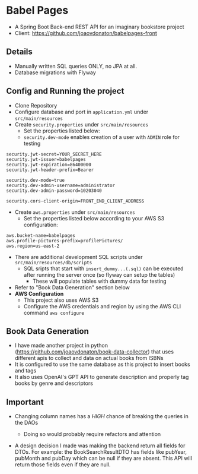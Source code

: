 # Babel Pages 
- A Spring Boot Back-end REST API for an imaginary bookstore project
- Client: https://github.com/joaovdonaton/babelpages-front

## **Details**
- Manually written SQL queries ONLY, no JPA at all.
- Database migrations with Flyway

## **Config and Running the project**
- Clone Repository
- Configure database and port in ```application.yml``` under ```src/main/resources```
- Create ```security.properties``` under ```src/main/resources```
  - Set the properties listed below:
  - `security.dev-mode` enables creation of a user with `ADMIN` role for testing
```
security.jwt-secret=YOUR_SECRET_HERE
security.jwt-issuer=babelpages
security.jwt-expiration=86400000
security.jwt-header-prefix=Bearer

security.dev-mode=true
security.dev-admin-username=administrator
security.dev-admin-password=10203040

security.cors-client-origin=FRONT_END_CLIENT_ADDRESS
```
- Create ```aws.properties``` under ```src/main/resources```
  - Set the properties listed below according to your AWS S3 configuration:
```
aws.bucket-name=babelpages
aws.profile-pictures-prefix=profilePictures/
aws.region=us-east-2
```


- There are additional development SQL scripts under ```src/main/resources/db/scripts```
  - SQL sripts that start with ```insert_dummy...(.sql)``` can be executed after running the server once (so flyway can setup the tables)
    - These will populate tables with dummy data for testing
- Refer to "Book Data Generation" section below
- **AWS Configuration**
  - This project also uses AWS S3
  - Configure the AWS credentials and region by using the AWS CLI command `aws configure`


## **Book Data Generation**
- I have made another project in python (https://github.com/joaovdonaton/book-data-collector) that uses different apis to collect and
data on actual books from ISBNs
- It is configured to use the same database as this project to insert books and tags
- It also uses OpenAI's GPT API to generate description and properly tag books by genre and descriptors

## **Important**
- Changing column names has a *HIGH* chance of breaking the queries in the DAOs
  - Doing so would probably require refactors and attention

- A design decision I made was making the backend return all fields for DTOs. For example: the
BookSearchResultDTO has fields like pubYear, pubMonth and pubDay which can be null if they are absent. This API
will return those fields even if they are null.